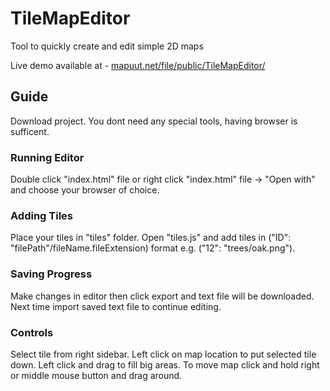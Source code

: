# TileMapEditor
Tool to quickly create and edit simple 2D maps

Live demo available at - [mapuut.net/file/public/TileMapEditor/](https://mapuut.net/file/public/TileMapEditor/)

## Guide
Download project. You dont need any special tools, having browser is sufficent.

### Running Editor
Double click "index.html" file or right click "index.html" 
file -> "Open with" and choose your browser of choice.

### Adding Tiles
Place your tiles in "tiles" folder. Open "tiles.js" and add tiles in 
("ID": "filePath"/fileName.fileExtension) format e.g. ("12": "trees/oak.png").

### Saving Progress
Make changes in editor then click export and text file will be downloaded. Next
time import saved text file to continue editing.

### Controls
Select tile from right sidebar. Left click on map location to put selected tile
down. Left click and drag to fill big areas. To move map click and hold right 
or middle mouse button and drag around.
